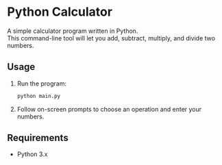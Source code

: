 # Python Calculator

A simple calculator program written in Python.  
This command-line tool will let you add, subtract, multiply, and divide two numbers.

## Usage

1. Run the program:
    ```bash
    python main.py
    ```

2. Follow on-screen prompts to choose an operation and enter your numbers.

## Requirements

- Python 3.x
